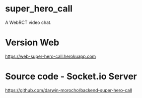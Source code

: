 # super_hero_call

A WebRCT video chat.


# Version Web
https://web-super-hero-call.herokuapp.com


# Source code - Socket.io Server 
https://github.com/darwin-morocho/backend-super-hero-call


